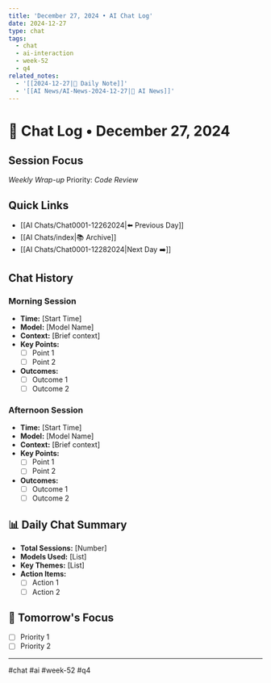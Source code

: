 ```yaml
---
title: 'December 27, 2024 • AI Chat Log'
date: 2024-12-27
type: chat
tags:
  - chat
  - ai-interaction
  - week-52
  - q4
related_notes:
  - '[[2024-12-27|📝 Daily Note]]'
  - '[[AI News/AI-News-2024-12-27|🤖 AI News]]'
---
```

# 💬 Chat Log • December 27, 2024

## Session Focus
*Weekly Wrap-up*
Priority: *Code Review*

## Quick Links
- [[AI Chats/Chat0001-12262024|⬅️ Previous Day]]
- [[AI Chats/index|📚 Archive]]
- [[AI Chats/Chat0001-12282024|Next Day ➡️]]

## Chat History

### Morning Session
- **Time:** [Start Time]
- **Model:** [Model Name]
- **Context:** [Brief context]
- **Key Points:**
  - [ ] Point 1
  - [ ] Point 2
- **Outcomes:**
  - [ ] Outcome 1
  - [ ] Outcome 2

### Afternoon Session
- **Time:** [Start Time]
- **Model:** [Model Name]
- **Context:** [Brief context]
- **Key Points:**
  - [ ] Point 1
  - [ ] Point 2
- **Outcomes:**
  - [ ] Outcome 1
  - [ ] Outcome 2

## 📊 Daily Chat Summary
- **Total Sessions:** [Number]
- **Models Used:** [List]
- **Key Themes:** [List]
- **Action Items:**
  - [ ] Action 1
  - [ ] Action 2

## 🎯 Tomorrow's Focus
- [ ] Priority 1
- [ ] Priority 2

---
#chat #ai #week-52 #q4